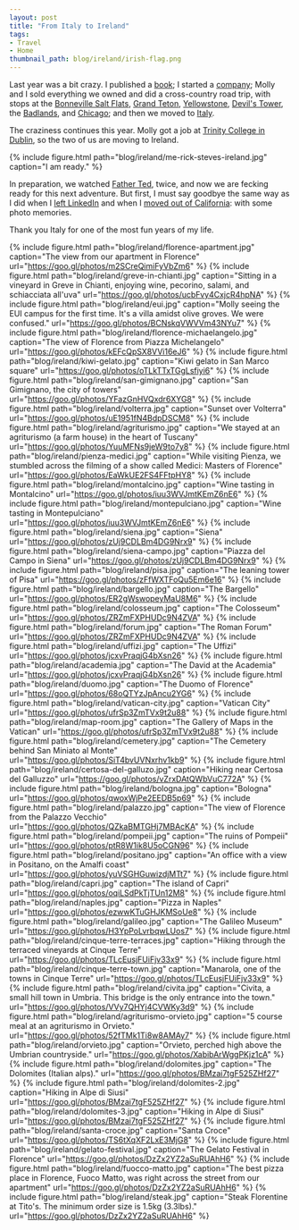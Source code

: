 ```yaml
---
layout: post
title: "From Italy to Ireland"
tags:
- Travel
- Home
thumbnail_path: blog/ireland/irish-flag.png
---
```


Last year was a bit crazy. I published a [book](http://www.hello-startup.net/); I started a
[company](http://www.gruntwork.io/); Molly and I sold everything we owned and did a cross-country road trip,
with stops at the [Bonneville Salt Flats](https://goo.gl/photos/bwvNiSDERrmiaBdr5), [Grand
Teton](https://goo.gl/photos/UB476Xvp8NwjtM1W7), [Yellowstone](https://goo.gl/photos/xvN75XBhqgeznCS39), [Devil's
Tower](https://goo.gl/photos/Hy8Bf62NNaK2psV39), the [Badlands](https://goo.gl/photos/G3LW6fq21oxynk6QA), and
[Chicago](https://goo.gl/photos/ZfEkY7TkhM6DdKoJ9); and then we moved to
[Italy](http://www.ybrikman.com/writing/2015/07/08/from-california-to-italy/).

The craziness continues this year. Molly got a job at [Trinity College in Dublin](https://www.tcd.ie/), so the two of
us are moving to Ireland.

{% include figure.html path="blog/ireland/me-rick-steves-ireland.jpg" caption="I am ready." %}

In preparation, we watched [Father Ted](https://en.wikipedia.org/wiki/Father_Ted), twice, and now we are fecking ready
for this next adventure. But first, I must say goodbye the same way as I did when I [left
LinkedIn](http://www.ybrikman.com/writing/2014/04/02/so-long-and-thanks-for-all-t-shirts/) and when I [moved out of
California](http://www.ybrikman.com/writing/2015/07/08/from-california-to-italy/): with some photo memories.

Thank you Italy for one of the most fun years of my life.

{% include figure.html path="blog/ireland/florence-apartment.jpg" caption="The view from our apartment in Florence" url="https://goo.gl/photos/m2SCreQimiFyVbZm6" %}
{% include figure.html path="blog/ireland/greve-in-chianti.jpg" caption="Sitting in a vineyard in Greve in Chianti, enjoying wine, pecorino, salami, and schiacciata all'uva" url="https://goo.gl/photos/ucbFvy4CxjcR4hpNA" %}
{% include figure.html path="blog/ireland/eui.jpg" caption="Molly seeing the EUI campus for the first time. It's a villa amidst olive groves. We were confused." url="https://goo.gl/photos/BCNskqVWVVm43NYu7" %}
{% include figure.html path="blog/ireland/florence-michaelangelo.jpg" caption="The view of Florence from Piazza Michelangelo" url="https://goo.gl/photos/kEFcQpSX8VVi16eJ6" %}
{% include figure.html path="blog/ireland/kiwi-gelato.jpg" caption="Kiwi gelato in San Marco square" url="https://goo.gl/photos/oTLkTTxTGgLsfiyi6" %}
{% include figure.html path="blog/ireland/san-gimignano.jpg" caption="San Gimignano, the city of towers" url="https://goo.gl/photos/YFazGnHVQxdr6XYG8" %}
{% include figure.html path="blog/ireland/volterra.jpg" caption="Sunset over Volterra" url="https://goo.gl/photos/uE1951fN4BdpDSCM8" %}
{% include figure.html path="blog/ireland/agriturismo.jpg" caption="We stayed at an agriturismo (a farm house) in the heart of Tuscany" url="https://goo.gl/photos/YuuMFNs9jeW9to7y8" %}
{% include figure.html path="blog/ireland/pienza-medici.jpg" caption="While visiting Pienza, we stumbled across the filming of a show called Medici: Masters of Florence" url="https://goo.gl/photos/EaWkUE2FS4FFtpHY8" %}
{% include figure.html path="blog/ireland/montalcino.jpg" caption="Wine tasting in Montalcino" url="https://goo.gl/photos/iuu3WVJmtKEmZ6nE6" %}
{% include figure.html path="blog/ireland/montepulciano.jpg" caption="Wine tasting in Montepulciano" url="https://goo.gl/photos/iuu3WVJmtKEmZ6nE6" %}
{% include figure.html path="blog/ireland/siena.jpg" caption="Siena" url="https://goo.gl/photos/zUj9CDLBm4DG9Nrx9" %}
{% include figure.html path="blog/ireland/siena-campo.jpg" caption="Piazza del Campo in Siena" url="https://goo.gl/photos/zUj9CDLBm4DG9Nrx9" %}
{% include figure.html path="blog/ireland/pisa.jpg" caption="The leaning tower of Pisa" url="https://goo.gl/photos/zFfWXTFoQu5Em6e16" %}
{% include figure.html path="blog/ireland/bargello.jpg" caption="The Bargello" url="https://goo.gl/photos/ER2gWswopeyMaU8M6" %}
{% include figure.html path="blog/ireland/colosseum.jpg" caption="The Colosseum" url="https://goo.gl/photos/ZRZmFXPHUDc9N4ZVA" %}
{% include figure.html path="blog/ireland/forum.jpg" caption="The Roman Forum" url="https://goo.gl/photos/ZRZmFXPHUDc9N4ZVA" %}
{% include figure.html path="blog/ireland/uffizi.jpg" caption="The Uffizi" url="https://goo.gl/photos/jcxvPraqjG4bXsn26" %}
{% include figure.html path="blog/ireland/academia.jpg" caption="The David at the Academia" url="https://goo.gl/photos/jcxvPraqjG4bXsn26" %}
{% include figure.html path="blog/ireland/duomo.jpg" caption="The Duomo of Florence" url="https://goo.gl/photos/68oQTYzJpAncu2YG6" %}
{% include figure.html path="blog/ireland/vatican-city.jpg" caption="Vatican City" url="https://goo.gl/photos/ufrSp3ZmTVx9t2u88" %}
{% include figure.html path="blog/ireland/map-room.jpg" caption="The Gallery of Maps in the Vatican" url="https://goo.gl/photos/ufrSp3ZmTVx9t2u88" %}
{% include figure.html path="blog/ireland/cemetery.jpg" caption="The Cemetery behind San Miniato al Monte" url="https://goo.gl/photos/SiT4bvUVNxrhv1kb9" %}
{% include figure.html path="blog/ireland/certosa-del-galluzo.jpg" caption="Hiking near Certosa del Galluzzo" url="https://goo.gl/photos/vZrxDAtQWbVuC772A" %}
{% include figure.html path="blog/ireland/bologna.jpg" caption="Bologna" url="https://goo.gl/photos/qwoxWjPe2EEDB5p69" %}
{% include figure.html path="blog/ireland/palazzo.jpg" caption="The view of Florence from the Palazzo Vecchio" url="https://goo.gl/photos/QZkaBMTGHj7MBAcKA" %}
{% include figure.html path="blog/ireland/pompeii.jpg" caption="The ruins of Pompeii" url="https://goo.gl/photos/ptR8W1ik8U5oCGN96" %}
{% include figure.html path="blog/ireland/positano.jpg" caption="An office with a view in Positano, on the Amalfi coast" url="https://goo.gl/photos/yuVSGHGuwizdjMTt7" %}
{% include figure.html path="blog/ireland/capri.jpg" caption="The island of Capri" url="https://goo.gl/photos/oqiLSdPkTjTUn12M8" %}
{% include figure.html path="blog/ireland/naples.jpg" caption="Pizza in Naples" url="https://goo.gl/photos/ezwwKTuGHJKMSoUe8" %}
{% include figure.html path="blog/ireland/galileo.jpg" caption="The Galileo Museum" url="https://goo.gl/photos/H3YpPoLvrbqwLUos7" %}
{% include figure.html path="blog/ireland/cinque-terre-terraces.jpg" caption="Hiking through the terraced vineyards at Cinque Terre" url="https://goo.gl/photos/TLcEusjFUiFjv33x9" %}
{% include figure.html path="blog/ireland/cinque-terre-town.jpg" caption="Manarola, one of the towns in Cinque Terre" url="https://goo.gl/photos/TLcEusjFUiFjv33x9" %}
{% include figure.html path="blog/ireland/civita.jpg" caption="Civita, a small hill town in Umbria. This bridge is the only entrance into the town." url="https://goo.gl/photos/VVy7QHYj4CVWKy3d9" %}
{% include figure.html path="blog/ireland/agriturismo-orvieto.jpg" caption="5 course meal at an agriturismo in Orvieto." url="https://goo.gl/photos/52fTMk1Ti8w8AMAy7" %}
{% include figure.html path="blog/ireland/orvieto.jpg" caption="Orvieto, perched high above the Umbrian countryside." url="https://goo.gl/photos/XabibArWggPKjz1cA" %}
{% include figure.html path="blog/ireland/dolomites.jpg" caption="The Dolomites (Italian alps)." url="https://goo.gl/photos/BMzai7tgF525ZHf27" %}
{% include figure.html path="blog/ireland/dolomites-2.jpg" caption="Hiking in Alpe di Siusi" url="https://goo.gl/photos/BMzai7tgF525ZHf27" %}
{% include figure.html path="blog/ireland/dolomites-3.jpg" caption="Hiking in Alpe di Siusi" url="https://goo.gl/photos/BMzai7tgF525ZHf27" %}
{% include figure.html path="blog/ireland/santa-croce.jpg" caption="Santa Croce" url="https://goo.gl/photos/TS6tXqXF2LxE3MjG8" %}
{% include figure.html path="blog/ireland/gelato-festival.jpg" caption="The Gelato Festival in Florence" url="https://goo.gl/photos/DzZx2YZ2aSuRUAhH6" %}
{% include figure.html path="blog/ireland/fuocco-matto.jpg" caption="The best pizza place in Florence, Fuoco Matto, was right across the street from our apartment" url="https://goo.gl/photos/DzZx2YZ2aSuRUAhH6" %}
{% include figure.html path="blog/ireland/steak.jpg" caption="Steak Florentine at Tito's. The minimum order size is 1.5kg (3.3lbs)." url="https://goo.gl/photos/DzZx2YZ2aSuRUAhH6" %}

